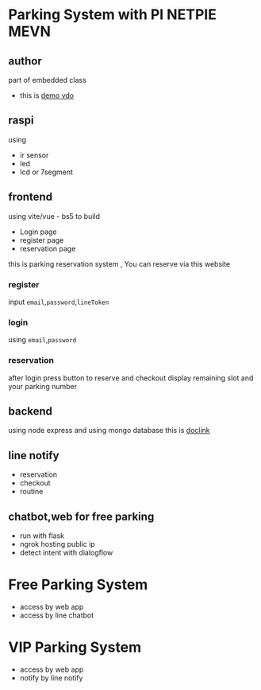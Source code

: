 # Parking System with PI NETPIE MEVN

## author

 part of embedded class
 - this is [demo vdo](https://www.youtube.com/watch?v=iik25wqIuFo)

## raspi

using 
- ir sensor
- led 
- lcd or 7segment

## frontend
using vite/vue - bs5 to build 

- Login page 
- register page
- reservation page

this is parking reservation system , You can reserve via this website

### register

input `email`,`password`,`lineToken`

### login

using `email`,`password`

### reservation

after login press button to reserve and checkout
display remaining slot and your parking number

## backend

using node express and using mongo database
this is [doclink](https://documenter.getpostman.com/view/19700615/UyxbrAUg)


## line notify

- reservation  
- checkout
- routine

## chatbot,web for free parking

- run with flask
- ngrok hosting public ip
- detect intent with dialogflow


# Free Parking System
- access by web app 
- access by line chatbot
  
# VIP Parking System
- access by web app
- notify by line notify
